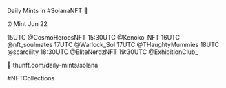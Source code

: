 Daily Mints in #SolanaNFT 🚀

⏰ Mint Jun 22

15UTC @CosmoHeroesNFT
15:30UTC @Kenoko_NFT
16UTC @nft_soulmates
17UTC @Warlock_Sol
17UTC @THaughtyMummies
18UTC @scarciiity
18:30UTC @EliteNerdzNFT
19:30UTC @ExhibitionClub_

🔗 thunft.com/daily-mints/solana

#NFTCollections